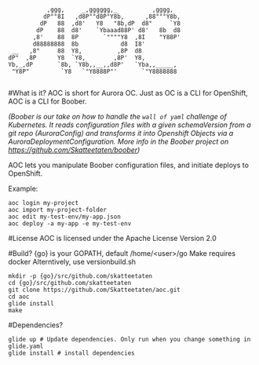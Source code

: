 ```
           ,ggg,     _,gggggg,_          ,gggg,  
          dP""8I   ,d8P""d8P"Y8b,      ,88"""Y8b,
         dP   88  ,d8'   Y8   "8b,dP  d8"     `Y8
        dP    88  d8'    `Ybaaad88P' d8'   8b  d8
       ,8'    88  8P       `""""Y8  ,8I    "Y88P'
       d88888888  8b            d8  I8'          
 __   ,8"     88  Y8,          ,8P  d8           
dP"  ,8P      Y8  `Y8,        ,8P'  Y8,          
Yb,_,dP       `8b, `Y8b,,__,,d8P'   `Yba,,_____, 
 "Y8P"         `Y8   `"Y8888P"'       `"Y8888888
 
 ```
 
 #What is it?
 AOC is short for Aurora OC.  Just as OC is a CLI for OpenShift, AOC is a CLI for Boober.  
 
 _(Boober is our take on how to handle the `wall of yaml` challenge of Kubernetes. It reads configuration files with a given
 schemaVersion from a git repo (AuroraConfig) and transforms it into Openshift Objects via a AuroraDeploymentConfiguration. 
 More info in the Boober project on https://github.com/Skatteetaten/boober)_
 
 AOC lets you manipulate Boober configuration files, and initiate deploys to OpenShift.
 
 Example:
 
 ```
 aoc login my-project
 aoc import my-project-folder
 aoc edit my-test-env/my-app.json
 aoc deploy -a my-app -e my-test-env
 ```
 
 #License
 AOC is licensed under the Apache License Version 2.0
 
 #Build?
 {go} is your GOPATH, default /home/\<user>/go
 Make requires docker
 Alterntively, use versionbuild.sh
 
 ```
mkdir -p {go}/src/github.com/skatteetaten
cd {go}/src/github.com/skatteetaten
git clone https://github.com/Skatteetaten/aoc.git
cd aoc
glide install
make
 
 ```
 
 
 #Dependencies?
 
 ```
 glide up # Update dependencies. Only run when you change something in glide.yaml
 glide install # install dependencies
 ```